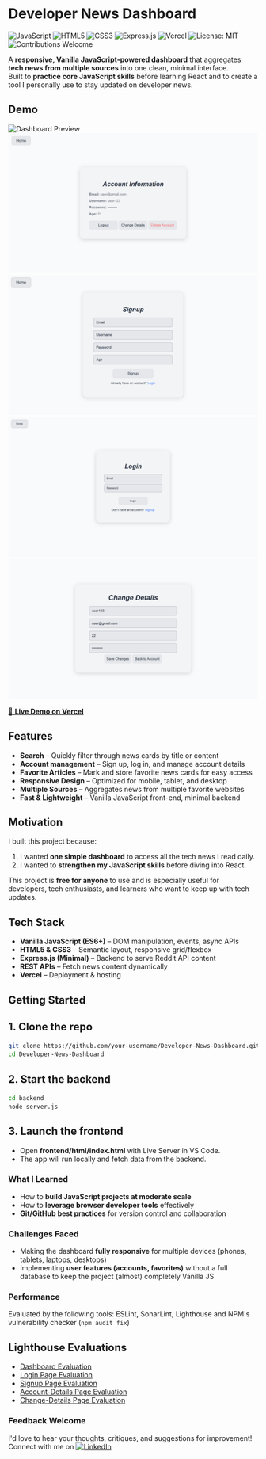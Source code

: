 # Developer News Dashboard

![JavaScript](https://img.shields.io/badge/JavaScript-ES6+-yellow?logo=javascript)
![HTML5](https://img.shields.io/badge/HTML5-Ready-orange?logo=html5)
![CSS3](https://img.shields.io/badge/CSS3-Responsive-blue?logo=css3)
![Express.js](https://img.shields.io/badge/Backend-Express.js-green?logo=express)
![Vercel](https://img.shields.io/badge/Deployed-Vercel-black?logo=vercel)
![License: MIT](https://img.shields.io/badge/License-MIT-red?logo=open-source-initiative)
![Contributions Welcome](https://img.shields.io/badge/Contributions-Welcome-brightgreen)

A **responsive, Vanilla JavaScript-powered dashboard** that aggregates **tech news from multiple sources** into one clean, minimal interface.  
Built to **practice core JavaScript skills** before learning React and to create a tool I personally use to stay updated on developer news.

## Demo

![Dashboard Preview](./screenshots/dashboard-demo.gif)  
![Account Preview](./screenshots/account-preview.png)
![Signup Preview](./screenshots/signup-preview.png)
![Login Preview](./screenshots/login-preview.png)
![Change-Details Preview](./screenshots/change-details-preview.png)

[🔗 **Live Demo on Vercel**](https://your-vercel-link.vercel.app)

## Features

- **Search** – Quickly filter through news cards by title or content  
- **Account management** – Sign up, log in, and manage account details  
- **Favorite Articles** – Mark and store favorite news cards for easy access 
- **Responsive Design** – Optimized for mobile, tablet, and desktop  
- **Multiple Sources** – Aggregates news from multiple favorite websites  
- **Fast & Lightweight** – Vanilla JavaScript front-end, minimal backend

## Motivation

I built this project because:
1. I wanted **one simple dashboard** to access all the tech news I read daily.  
2. I wanted to **strengthen my JavaScript skills** before diving into React.

This project is **free for anyone** to use and is especially useful for developers, tech enthusiasts, and learners who want to keep up with tech updates.

## Tech Stack

- **Vanilla JavaScript (ES6+)** – DOM manipulation, events, async APIs  
- **HTML5 & CSS3** – Semantic layout, responsive grid/flexbox  
- **Express.js (Minimal)** – Backend to serve Reddit API content  
- **REST APIs** – Fetch news content dynamically  
- **Vercel** – Deployment & hosting

## Getting Started

## 1. Clone the repo
```bash
git clone https://github.com/your-username/Developer-News-Dashboard.git
cd Developer-News-Dashboard
```
## 2. Start the backend
```bash
cd backend
node server.js
```
## 3. Launch the frontend
- Open **frontend/html/index.html** with Live Server in VS Code.
- The app will run locally and fetch data from the backend.

### What I Learned

- How to **build JavaScript projects at moderate scale**
- How to **leverage browser developer tools** effectively
- **Git/GitHub best practices** for version control and collaboration

### Challenges Faced

- Making the dashboard **fully responsive** for multiple devices (phones, tablets, laptops, desktops)
- Implementing **user features (accounts, favorites)** without a full database to keep the project (almost) completely Vanilla JS

### Performance

Evaluated by the following tools: ESLint, SonarLint, Lighthouse and NPM's vulnerability checker (```npm audit fix```)

## Lighthouse Evaluations
- [Dashboard Evaluation](./evaluations/dashboard.pdf)
- [Login Page Evaluation](./evaluations/login.pdf)
- [Signup Page Evaluation](./evaluations/signup.pdf)
- [Account-Details Page Evaluation](./evaluations/account.pdf)
- [Change-Details Page Evaluation](./evaluations/change-details.pdf)

### Feedback Welcome

I'd love to hear your thoughts, critiques, and suggestions for improvement! Connect with me on [![LinkedIn](https://img.shields.io/badge/LinkedIn-Connect-blue?logo=linkedin)](https://www.linkedin.com/in/shalom-arbsie)
